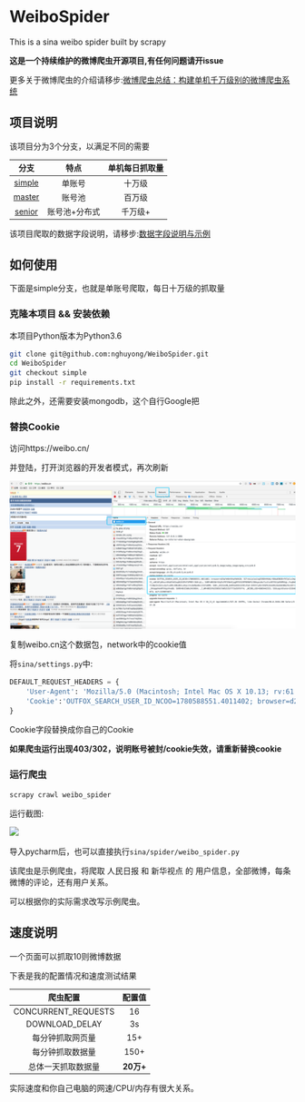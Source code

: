# WeiboSpider
This is a sina weibo spider built by scrapy

**这是一个持续维护的微博爬虫开源项目,有任何问题请开issue**

更多关于微博爬虫的介绍请移步:[微博爬虫总结：构建单机千万级别的微博爬虫系统](http://www.nghuyong.top/2018/09/12/spider/%E5%BE%AE%E5%8D%9A%E7%88%AC%E8%99%AB%E6%80%BB%E7%BB%93%EF%BC%9A%E6%9E%84%E5%BB%BA%E5%8D%95%E6%9C%BA%E5%8D%83%E4%B8%87%E7%BA%A7%E5%88%AB%E7%9A%84%E5%BE%AE%E5%8D%9A%E7%88%AC%E8%99%AB%E7%B3%BB%E7%BB%9F/)

## 项目说明
该项目分为3个分支，以满足不同的需要

|    分支   | 特点 | 单机每日抓取量 |
| :---: | :----: |:----: |
| [simple](https://github.com/nghuyong/WeiboSpider/tree/simple) | 单账号 | 十万级|
| [master](https://github.com/nghuyong/WeiboSpider/tree/master) | 账号池 | 百万级|
| [senior](https://github.com/nghuyong/WeiboSpider/tree/senior) | 账号池+分布式 | 千万级+ | 

该项目爬取的数据字段说明，请移步:[数据字段说明与示例](./data_stracture.md)

## 如何使用
下面是simple分支，也就是单账号爬取，每日十万级的抓取量

### 克隆本项目 && 安装依赖
本项目Python版本为Python3.6
```bash
git clone git@github.com:nghuyong/WeiboSpider.git
cd WeiboSpider
git checkout simple
pip install -r requirements.txt
```
除此之外，还需要安装mongodb，这个自行Google把

### 替换Cookie
访问https://weibo.cn/

并登陆，打开浏览器的开发者模式，再次刷新

![](./images/cookie.png)

复制weibo.cn这个数据包，network中的cookie值

将`sina/settings.py`中:
```python
DEFAULT_REQUEST_HEADERS = {
    'User-Agent': 'Mozilla/5.0 (Macintosh; Intel Mac OS X 10.13; rv:61.0) Gecko/20100101 Firefox/61.0',
    'Cookie':'OUTFOX_SEARCH_USER_ID_NCOO=1780588551.4011402; browser=d2VpYm9mYXhpYW4%3D; SCF=AsJyCasIxgS59OhHHUWjr9OAw83N3BrFKTpCLz2myUf2_vdK1UFy6Hucn5KaD7mXIoq8G25IMnTUPRRfr3U8ryQ.; SUBP=0033WrSXqPxfM725Ws9jqgMF55529P9D9WFGJINkqaLbAcTzz2isXDTA5JpX5KMhUgL.Foq0e0571hBp1hn2dJLoIp7LxKML1KBLBKnLxKqL1hnLBoMpe0ec1h5feKMR; SUB=_2A252a4N_DeRhGeBI61EV9CzPyD-IHXVVly03rDV6PUJbkdAKLRakkW1NRqYKs18Yrsf_SKnpgehmxRFUVgzXtwQO; SUHB=0U15b0sZ4CX6O4; _T_WM=0653fb2596917b052152f773a5976ff4; _WEIBO_UID=6603442333; SSOLoginState=1536482073; ALF=1539074073'
}
```
Cookie字段替换成你自己的Cookie

**如果爬虫运行出现403/302，说明账号被封/cookie失效，请重新替换cookie**

### 运行爬虫
```bash
scrapy crawl weibo_spider 
```
运行截图:

![](./images/spider.png)

导入pycharm后，也可以直接执行`sina/spider/weibo_spider.py`

该爬虫是示例爬虫，将爬取 人民日报 和 新华视点 的 用户信息，全部微博，每条微博的评论，还有用户关系。

可以根据你的实际需求改写示例爬虫。

## 速度说明

一个页面可以抓取10则微博数据

下表是我的配置情况和速度测试结果

|    爬虫配置   | 配置值 |
| :---: | :----: |
| CONCURRENT_REQUESTS | 16 |
| DOWNLOAD_DELAY | 3s|
| 每分钟抓取网页量 | 15+ |
| 每分钟抓取数据量 | 150+ |
| 总体一天抓取数据量 | **20万+** |

实际速度和你自己电脑的网速/CPU/内存有很大关系。